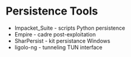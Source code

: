 # Persistence Tools

- Impacket_Suite - scripts Python persistence
- Empire - cadre post-exploitation
- SharPersist - kit persistance Windows
- ligolo-ng - tunneling TUN interface
